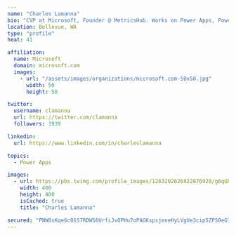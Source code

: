 ```yaml
---
name: "Charles Lamanna"
bio: "CVP at Microsoft, Founder @ MetricsHub. Works on Power Apps, Power Automate, Power Virtual Agent, Common Data Service and Dynamics 365."
location: Bellevue, WA
type: "profile"
heat: 41

affiliation:
  name: Microsoft
  domain: microsoft.com
  images:
    - url: "/assets/images/organizations/microsoft.com-50x50.jpg"
      width: 50
      height: 50

twitter:
  username: clamanna
  url: https://twitter.com/clamanna
  followers: 3939

linkedin:
  url: https://www.linkedin.com/in/charleslamanna

topics:
  - Power Apps

images:
  - url: https://pbs.twimg.com/profile_images/1263202626922876928/g6qGbHZ-_400x400.jpg
    width: 400
    height: 400
    isCached: true
    title: "Charles Lamanna"

secured: "PNW8sKqe6c01S7RDW56UrfiJvOPHu7oPAGKspsjeneHyLVgUe3cip5ZPS0eG7u6JfT+xsgVP296bTII7+RuFSVL+Z1F1LV/jviZA7bnzRJ3mbO5jPvqStir1Jv2YokowHeXAxqguIgFuIdsXSNeY8g7Mnfg/JHs7uni6x9WUcRprIrdgEZDlvBbSCkke9YdAo3cyVg0pPMGm7ngF6K5c13cnRQTfKBnTfUa5FtDLELHqImzTlhelvFAB/hGriBOUFKQZN4ViTYQjFY65xGXX9Y9ZsECkJSVRgrHSe2ioDGJyptubjWOtJHhq2A7mmUP84rBhk8eLG+Zv27x8FEXmVdUcpNtGdywG/GQoY58bsOc72nSVP6axG6ciXYs4oqjoz+40gE9pYlSjYBr0KlOyBADTWx1HDxBk3vWHqWv8oJM=;FuVrspEV9Q5jdC9QfVyWSw=="
---
```



